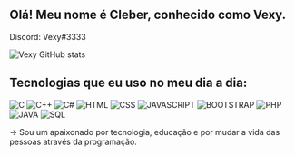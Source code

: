 ## Olá! Meu nome é Cleber, conhecido como Vexy.
Discord: Vexy#3333

![Vexy GitHub stats](https://github-readme-stats.vercel.app/api?username=Vexy-dev&show_icons=true&theme=onedark)

## Tecnologias que eu uso no meu dia a dia:

![C](https://img.shields.io/badge/C-00599C?style=for-the-badge&logo=c&logoColor=white) ![C++](https://img.shields.io/badge/C%2B%2B-00599C?style=for-the-badge&logo=c%2B%2B&logoColor=white) ![C#](https://img.shields.io/badge/C%23-239120?style=for-the-badge&logo=c-sharp&logoColor=white) ![HTML](https://img.shields.io/badge/HTML5-E34F26?style=for-the-badge&logo=html5&logoColor=white) ![CSS](https://img.shields.io/badge/CSS3-1572B6?style=for-the-badge&logo=css3&logoColor=white) ![JAVASCRIPT](https://img.shields.io/badge/JavaScript-F7DF1E?style=for-the-badge&logo=javascript&logoColor=black) ![BOOTSTRAP](https://img.shields.io/badge/Bootstrap-563D7C?style=for-the-badge&logo=bootstrap&logoColor=white) ![PHP](https://img.shields.io/badge/PHP-777BB4?style=for-the-badge&logo=php&logoColor=white) ![JAVA](https://img.shields.io/badge/Java-ED8B00?style=for-the-badge&logo=java&logoColor=white) ![SQL](https://img.shields.io/badge/MySQL-00000F?style=for-the-badge&logo=mysql&logoColor=white)

-> Sou um apaixonado por tecnologia, educação e por mudar a vida das pessoas através da programação.
